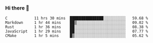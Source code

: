 ### Hi there 👋

<!--
**WShiBin/WShiBin** is a ✨ _special_ ✨ repository because its `README.md` (this file) appears on your GitHub profile.

Here are some ideas to get you started:

- 🔭 I’m currently working on ...
- 🌱 I’m currently learning ...
- 👯 I’m looking to collaborate on ...
- 🤔 I’m looking for help with ...
- 💬 Ask me about ...
- 📫 How to reach me: ...
- 😄 Pronouns: ...
- ⚡ Fun fact: ...
-->

<!--START_SECTION:waka-->
```text
C            11 hrs 30 mins  ███████████████░░░░░░░░░░   59.68 % 
Markdown     1 hr 44 mins    ██▒░░░░░░░░░░░░░░░░░░░░░░   09.02 % 
Rust         1 hr 36 mins    ██░░░░░░░░░░░░░░░░░░░░░░░   08.38 % 
JavaScript   1 hr 29 mins    ██░░░░░░░░░░░░░░░░░░░░░░░   07.77 % 
CMake        1 hr 5 mins     █▒░░░░░░░░░░░░░░░░░░░░░░░   05.62 % 
```
<!--END_SECTION:waka-->
